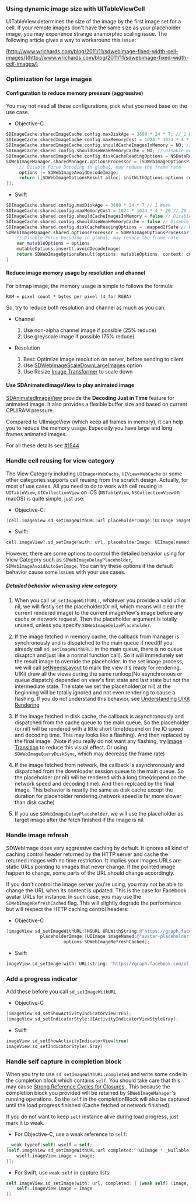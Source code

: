 ### Using dynamic image size with UITableViewCell

UITableView determines the size of the image by the first image set for a cell. If your remote images
don't have the same size as your placeholder image, you may experience strange anamorphic scaling issue.
The following article gives a way to workaround this issue:

[http://www.wrichards.com/blog/2011/11/sdwebimage-fixed-width-cell-images/](http://www.wrichards.com/blog/2011/11/sdwebimage-fixed-width-cell-images/)

### Optimization for large images

#### Configuration to reduce memory pressure (aggressive)

You may not need all these configurations, pick what you need base on the use case.

+ Objective-C

```objective-c
SDImageCache.sharedImageCache.config.maxDiskAge = 3600 * 24 * 7; // 1 Week
SDImageCache.sharedImageCache.config.maxMemoryCost = 1024 * 1024 * 4 * 20; // 20 images (1024 * 1024 pixels)
SDImageCache.sharedImageCache.config.shouldCacheImagesInMemory = NO; // Disable memory cache, may cause cell-reusing flash because disk query is async
SDImageCache.shared.config.shouldUseWeakMemoryCache = NO; // Disable weak cache, may see blank when return from background because memory cache is purged under pressure
SDImageCache.sharedImageCache.config.diskCacheReadingOptions = NSDataReadingMappedIfSafe; // Use mmap for disk cache query
SDWebImageManager.sharedManager.optionsProcessor = [SDWebImageOptionsProcessor optionsProcessorWithBlock:^SDWebImageOptionsResult * _Nullable(NSURL * _Nullable url, SDWebImageOptions options, SDWebImageContext * _Nullable context) {
     // Disable Force Decoding in global, may reduce the frame rate
     options |= SDWebImageAvoidDecodeImage;
     return [[SDWebImageOptionsResult alloc] initWithOptions:options context:context];
}];
```

+ Swift

```swift
SDImageCache.shared.config.maxDiskAge = 3600 * 24 * 7 // 1 Week
SDImageCache.shared.config.maxMemoryCost = 1024 * 1024 * 4 * 20 // 20 images (1024 * 1024 pixels)
SDImageCache.shared.config.shouldCacheImagesInMemory = false // Disable memory cache, may cause cell-reusing flash because disk query is async
SDImageCache.shared.config.shouldUseWeakMemoryCache = false // Disable weak cache, may see blank when return from background because memory cache is purged under pressure
SDImageCache.shared.config.diskCacheReadingOptions = .mappedIfSafe // Use mmap for disk cache query
SDWebImageManager.shared.optionsProcessor = SDWebImageOptionsProcessor() { url, options, context in
    // Disable Force Decoding in global, may reduce the frame rate
    var mutableOptions = options
    mutableOptions.insert(.avoidDecodeImage)
    return SDWebImageOptionsResult(options: mutableOptions, context: context)
}
```

#### Reduce image memory usage by resolution and channel

For bitmap image, the memory usage is simple to follows the formula:

`RAM = pixel count * bytes per pixel (4 for RGBA)`

So, try to reduce both resolution and channel as much as you can.

+ Channel
  1. Use non-alpha channel image if possible (25% reduce)
  2. Use greyscale image if possible (75% reduce)

+ Resolution
  1. Best: Optimize image resolution on server, before sending to client
  2. Use [SDWebImageScaleDownLargeImages](https://sdwebimage.github.io/Enums/SDWebImageOptions.html#/c:@E@SDWebImageOptions@SDWebImageScaleDownLargeImages) option
  3. Use Resize [Image Transformer](https://github.com/SDWebImage/SDWebImage/wiki/Advanced-Usage#image-transformer-50) to scale down

#### Use SDAnimatedImageView to play animated image

[SDAnimatedImageView](https://github.com/SDWebImage/SDWebImage/wiki/Advanced-Usage#animated-image-50) provide the **Decoding Just in Time** feature for animated image. It also provides a flexible buffer size and based on current CPU/RAM pressure.

Compared to UIImageView (which keep all frames in memory), it can help you to reduce the memory usage. Especially you have large and long frames animated images. 

For all these details see [#1544](https://github.com/SDWebImage/SDWebImage/issues/1544#issuecomment-423445538)

### Handle cell reusing for view category

The View Category including `UIImage+WebCache`, `UIView+WebCache` or some other categories supports cell reusing from the scratch design. Actually, for most of use cases. All you need to do to work with cell reusing in `UITableView`, `UICollectionView` on iOS (`NSTableView`, `NSCollectionView`on macOS) is quite simple, just use:

* Objective-C:

```objective-c
[cell.imageView sd_setImageWithURL:url placeholderImage:[UIImage imageNamed:@"placeholder"]];
```

* Swift:

```swift
cell.imageView?.sd_setImage(with: url, placeholderImage: UIImage(named: “placeholder"))
```

However, there are some options to control the detailed behavior using for View Category such as `SDWebImageDelayPlaceholder`, `SDWebImageAvoidAutoSetImage`. You can try these options if the default behavior cause some issues with your use cases.

##### Detailed behavior when using view category

1. When you call `sd_setImageWithURL:`, whatever you provide a valid url or nil, we will firstly set the placeholder(Or nil, which means will clear the current rendered image) to the current imageView's image before any cache or network request. Then the placeholder argument is totally unused, unless you specify `SDWebImageDelayPlaceholder`.

2. If the image fetched in memory cache, the callback from manager is synchronously and is dispatched to the main queue if need(If you already call `sd_setImageWithURL:` in the main queue, there is no queue disaptch and just like a normal function call). So it will immediately set the result image to override the placeholder. In the set image process, we will call [setNeedsLayout](https://developer.apple.com/documentation/uikit/uiview/1622601-setneedslayout) to mark the view it's ready for rendering. UIKit draw all the views during the same runloop(No asynchronous or queue dispatch) depended on view's first state and last state but not the intermediate state. The state we set the placeholder(or nil) at the beginning will be totally ignored and not even rendering to cause a flashing. If you do not understand this behavior, see [Understanding UIKit Rendering](https://developer.apple.com/videos/play/wwdc2011/121/)

3. If the image fetched in disk cache, the callback is asynchronously and dispatched from the cache queue to the main queue. So the placeholder (or nil) will be rendered with a little short time(depend on the IO speed and decoding time. This may looks like a flashing). And then replaced by the final image. (Note if you really do not want any flashing, try [Image Transition](https://github.com/rs/SDWebImage/wiki/Advanced-Usage#image-transition-430) to reduce this visual effect. Or using `SDWebImageQueryDiskSync`, which may decrease the frame rate)

4. If the image fetched from network, the callback is asynchronously and dispatched from the downloader session queue to the main queue. So the placeholder (or nil) will be rendered with a long time(depend on the network speed and decoding time). And then replcaed by the final image. This behavior is nearlly the same as disk cache except the duration for placeholder rendering.(network speed is far more slower than disk cache)

5. If you use `SDWebImageDelayPlaceholder`, we will use the placeholder as target image after the fetch finished if the image is nil.


### Handle image refresh

SDWebImage does very aggressive caching by default. It ignores all kind of caching control header returned by the HTTP server and cache the returned images with no time restriction. It implies your images URLs are static URLs pointing to images that never change. If the pointed image happen to change, some parts of the URL should change accordingly.

If you don't control the image server you're using, you may not be able to change the URL when its content is updated. This is the case for Facebook avatar URLs for instance. In such case, you may use the `SDWebImageRefreshCached` flag. This will slightly degrade the performance but will respect the HTTP caching control headers:

* Objective-C

``` objective-c
[imageView sd_setImageWithURL:[NSURL URLWithString:@"https://graph.facebook.com/olivier.poitrey/picture"]
             placeholderImage:[UIImage imageNamed:@"avatar-placeholder.png"]
                      options:SDWebImageRefreshCached];
```

* Swift

```swift
imageView.sd_setImage(with: URL(string: "https://graph.facebook.com/olivier.poitrey/picture"), placeholderImage: UIImage(named: "avatar-placeholder.png"), options: .refreshCached)
```

### Add a progress indicator

Add these before you call ```sd_setImageWithURL```

* Objective-C

``` objective-c
[imageView sd_setShowActivityIndicatorView:YES];
[imageView sd_setIndicatorStyle:UIActivityIndicatorViewStyleGray];
```

* Swift

``` swift
imageView.sd_setShowActivityIndicatorView(true)
imageView.sd_setIndicatorStyle(.Gray)
```

### Handle self capture in completion block

When you try to use `sd_setImageWithURL:completed` and write some code in the completion block which contains `self`. You should take care that this may cause [Strong Reference Cycles for Closures
](https://developer.apple.com/library/content/documentation/Swift/Conceptual/Swift_Programming_Language/AutomaticReferenceCounting.html#//apple_ref/doc/uid/TP40014097-CH20-ID56). This because the completion block you provided will be retained by `SDWebImageManager`'s running operations. So the `self` in the completionBlock will also be captured until the load progress finished (Cache fetched or network finished).

If you do not want to keep `self` instance alive during load progress, just mark it to weak.

+ For Objective-C, use a weak reference to `self`:

```objective-c
__weak typeof(self) wself = self;
[self.imageView sd_setImageWithURL:url completed:^(UIImage * _Nullable image, NSError * _Nullable error, SDImageCacheType cacheType, NSURL * _Nullable imageURL) {
    wself.imageView.image = image;
}];
```

+ For Swift, use `weak self` in capture lists:

```swift
self.imageView.sd_setImage(with: url, completed: { [weak self] (image, error, cacheType, imageURL) in
    self?.imageView.image = image
})
```